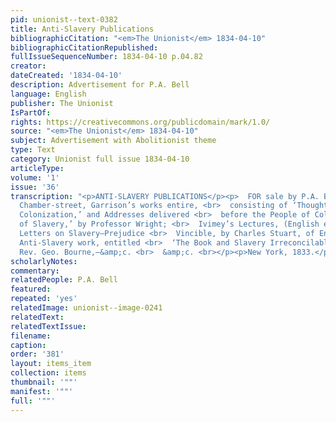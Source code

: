 ```yaml
---
pid: unionist--text-0382
title: Anti-Slavery Publications
bibliographicCitation: "<em>The Unionist</em> 1834-04-10"
bibliographicCitationRepublished: 
fullIssueSequenceNumber: 1834-04-10 p.04.82
creator: 
dateCreated: '1834-04-10'
description: Advertisement for P.A. Bell
language: English
publisher: The Unionist
IsPartOf: 
rights: https://creativecommons.org/publicdomain/mark/1.0/
source: "<em>The Unionist</em> 1834-04-10"
subject: Advertisement with Abolitionist theme
type: Text
category: Unionist full issue 1834-04-10
articleType: 
volume: '1'
issue: '36'
transcription: "<p>ANTI-SLAVERY PUBLICATIONS</p><p>  FOR sale by P.A. BELL, No. 73,
  Chamber-street, Garrison’s works entire, <br>  consisting of ‘Thoughts on African
  Colonization,’ and Addresses delivered <br>  before the People of Color. ‘The Sin
  of Slavery,’ by Professor Wright; <br>  Ivimey’s Lectures, (English edition)—Paxton’s
  Letters on Slavery—Prejudice <br>  Vincible, by Charles Stuart, of England—A scarce
  Anti-Slavery work, entitled <br>  ‘The Book and Slavery Irreconcilable,’ by the
  Rev. Geo. Bourne,—&amp;c. <br>  &amp;c. <br></p><p>New York, 1833.</p>"
scholarlyNotes: 
commentary: 
relatedPeople: P.A. Bell
featured: 
repeated: 'yes'
relatedImage: unionist--image-0241
relatedText: 
relatedTextIssue: 
filename: 
caption: 
order: '381'
layout: items_item
collection: items
thumbnail: '""'
manifest: '""'
full: '""'
---
```

